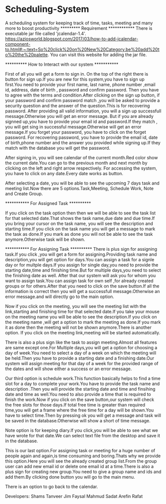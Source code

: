 # Scheduling-System
A scheduling system for keeping track of time, tasks, meeting and many more to boost productivity
********* Requirement ************
There is executable jar file called 'jcalendar-1.4'.
https://aziosworld.blogspot.com/2017/03/how-to-add-jcalendar-component-to.html#:~:text=So%20click%20on%20New%20Category,be%20add%20to%20the%20palette.
You can visit this website for adding the jar file.




********** How to Interact with our system ***********

First of all you will get a form to sign in. On the top of the right there is button for sign up.If you are new for this system,you have to sign up first.You need to provide
your first name, last name, phone number ,email id, address, date of birth , password and confirm password. Then you have to agree with the terms and condition.After clicking 
on the sign up button, if your password and confirm password match ,you will be asked to provide a security question and the answer of the question.This is for recovering password.
After providing all valid information, you will a sign up successfull message.Otherwise you will get an error message. But if you are already signned up,you have to provide your email
id and password.If they match , you will get sing in successful message.Otherwise will get an error message.If you forget your password, you have to click  on the forget password.
For recovering password, you have to provide the email id, date of birth,phone number and the answer you provided while signing up.If they match with the database you will get the password.

After signing in, you will see calendar of the current month.Red color show the current date.You can go to the previous month and next month by clicking on the left and right arrow respectively.
For accessing the system, you have to click on any date.Every date works as button.


After selecting a date, you will be able to see the upcoming 7 days task and meeting list.Now there are 5 options.Task,Meeting, Schedule Work, Note and Create Group.

*********** For Assigned Task **********

If you click on the task option then then we will be able to see the task list for that selected date.That shows the task name,due date and due time.If you bring your cursor on the task name, you
will see the description and starting time.If you click on the task name you will get a message to mark the task as done.If you mark as done you will not be able to see the task anymore.Otherwise
task will  be shown.
 
*********** For Assigning Task **********
There is plus sign for assigning task.If you click ,you will get a form for assigning.Providing task name and description,you will get option for days.You can assign a task for a signle day or for 
multple days.If you assign for single day,you need to provide the starting date,time and finishing time.But for multiple days,you need to select the finishing date as well.
After that our system will ask you for whom you want to assign task.You can assign task for own self ,for already created groups
or for others.After that you need to click on the save button.If all the information is correct then you will get a successfull
message.Otherwise an error message.and will directly go to the main option.

Now if you click on the meeting, you will see the meeting list with the link,starting and finishing time for that selected date.If you take your mouse on the meeting name you will be able
to see the description.If you click on the meeting name ,will get a option to mark the meeting as done.If you mark it as done then the meeting will not be shown anymore.There is another option.
If you click on the meeting link,meeting will be started automatically.

There is also a plus sign like the task to assign meeting.Almost all features are same except one.For Multiple days,you will get a option for choosing a day of
week.You need to select a day of a week on which the meeting will be held.Then you have to provide a starting date and a finishing date.Our system will
assign meeting for that day of a week for the provided range of the dates and will show either a success or an error message.

Our third option is schedule work.This function basically helps to find a time slot for a day to complete your work.You have to provide the task name and description .Then you will provide
the starting date and time and finsihing date and time as well.You need to also provide a time that is required to finish the work.Now if you click on the save button,our system will check the 
free slots for those days.If total free time is greater than required time,you will get a frame where the free time for a day will be shown.You have to select time.Then by pressing ok you will get a message and task will be saved
in the database.Otherwise will show a short of time message.

Note option is for keeping diary.If you click,you will be able to see what we have wrote for that date.We can select text file from the desktop and save it in the database.

This is our last option.For assigning task or meeting for a huge number of people again and again,is time consuming and boring.Thats why we provide this option.Here you will see the already created group 
list.From the group user can add new email id or delete one email id at a time.There is also a plus sign for creating new group.You need to give a group name and ids and add them.By clicking done button
you will go to the main menu.

There is an option to go back to the calendar.

Developers:
Shams Tanveer Jim
Faysal Mahmud
Sadat Arefin Rafat

